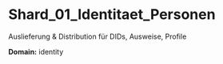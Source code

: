 # Shard_01_Identitaet_Personen

Auslieferung & Distribution für DIDs, Ausweise, Profile

**Domain:** identity
